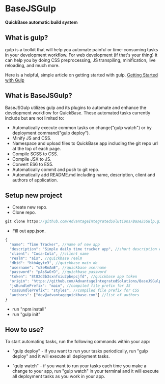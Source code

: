 # BaseJSGulp
**QuickBase automatic build system**

## What is gulp?

gulp is a toolkit that will help you automate painful or time-consuming tasks in your development workflow. For web development (if that's your thing) it can help you by doing CSS preprocessing, JS transpiling, minification, live reloading, and much more.

Here is a helpful, simple article on getting started with gulp.
[Getting Started with Gulp](https://travismaynard.com/writing/getting-started-with-gulp)

## What is BaseJSGulp?

BaseJSGulp utilizes gulp and its plugins to automate and enhance the development workflow for QuickBase. These automated tasks currently include but are not limited to:
- Automatically execute common tasks on change("gulp watch") or by deployment command("gulp deploy").
- Minify JS and CSS. 
- Namespace and upload files to QuickBase app including the git repo url at the top of each page.
- Compile SCSS to CSS.
- Compile JSX to JS.
- Convert ES6 to ES5.
- Automatically commit and push to git repo.
- Automatically add README.md including name, description, client and authors of application.

## Setup new project
- Create new repo.
- Clone <BaseJSGulp> repo.
```js
git clone https://github.com/AdvantageIntegratedSolutions/BaseJSGulp.git <NEW APP NAME>
```
- Fill out app.json.
```js
{
  "name": "Time Tracker", //name of new app
  "description": "Simple daily time tracker app", //short description of app
  "client": "Coca-Cola", //client name
  "realm": "ais", //quickbase realm
  "dbid": "bkb4gyte3", //quickbase main db
  "username": "uSeRnAmE", //quickbase username
  "password": "pAsSwOrD", //quickbase password
  "token": "8t82d3b3sxnfxiu2pbepcjfd", //quickbase app token
  "origin": "https://github.com/AdvantageIntegratedSolutions/BaseJSGulp.git", //url of new repo
  "jsBundlePrefix": "main", //compiled file prefix for JS 
  "cssBundlePrefix": "styles", //compiled file prefix for CSS
  "authors": ["dev@advantagequickbase.com"] //list of authors
}
```
- run "npm install"
- run "gulp init"

## How to use?
To start automating tasks, run the following commands within your app:

- "gulp deploy" - if you want to run your tasks periodically, run "gulp deploy" and it will execute all deployment tasks.

- "gulp watch" - if you want to run your tasks each time you make a change to your app, run "gulp watch" in your terminal and it will execute all deployment tasks as you work in your app.

